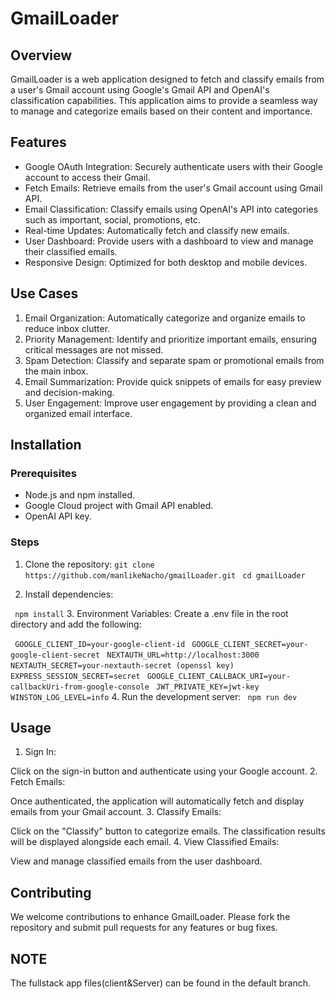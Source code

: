 # GmailLoader
## Overview
GmailLoader is a web application designed to fetch and classify emails from a user's Gmail account using Google's Gmail API and OpenAI's classification capabilities. This application aims to provide a seamless way to manage and categorize emails based on their content and importance.

## Features
- Google OAuth Integration: Securely authenticate users with their Google account to access their Gmail.
- Fetch Emails: Retrieve emails from the user's Gmail account using Gmail API.
- Email Classification: Classify emails using OpenAI's API into categories such as important, social, promotions, etc.
- Real-time Updates: Automatically fetch and classify new emails.
- User Dashboard: Provide users with a dashboard to view and manage their classified emails.
- Responsive Design: Optimized for both desktop and mobile devices.
## Use Cases
1. Email Organization: Automatically categorize and organize emails to reduce inbox clutter.
2. Priority Management: Identify and prioritize important emails, ensuring critical messages are not missed.
3. Spam Detection: Classify and separate spam or promotional emails from the main inbox.
4. Email Summarization: Provide quick snippets of emails for easy preview and decision-making.
5. User Engagement: Improve user engagement by providing a clean and organized email interface.
## Installation
### Prerequisites
- Node.js and npm installed.
- Google Cloud project with Gmail API enabled.
- OpenAI API key.
### Steps
1. Clone the repository:
` git clone https://github.com/manlikeNacho/gmailLoader.git `
` cd gmailLoader`

2. Install dependencies:

` npm install`
3. Environment Variables:
Create a .env file in the root directory and add the following:

` GOOGLE_CLIENT_ID=your-google-client-id`
` GOOGLE_CLIENT_SECRET=your-google-client-secret`
` NEXTAUTH_URL=http://localhost:3000`
` NEXTAUTH_SECRET=your-nextauth-secret (openssl key)`
` EXPRESS_SESSION_SECRET=secret`
` GOOGLE_CLIENT_CALLBACK_URI=your-callbackUri-from-google-console`
` JWT_PRIVATE_KEY=jwt-key`
` WINSTON_LOG_LEVEL=info`
4. Run the development server:
` npm run dev`


## Usage
1. Sign In:

Click on the sign-in button and authenticate using your Google account.
2. Fetch Emails:

Once authenticated, the application will automatically fetch and display emails from your Gmail account.
3. Classify Emails:

Click on the "Classify" button to categorize emails. The classification results will be displayed alongside each email.
4. View Classified Emails:

View and manage classified emails from the user dashboard.
## Contributing
We welcome contributions to enhance GmailLoader. Please fork the repository and submit pull requests for any features or bug fixes.

## NOTE
The fullstack app files(client&Server) can be found in the default branch.

